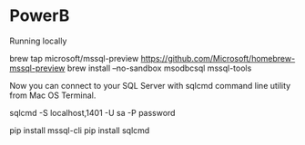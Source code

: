 # PowerB

Running locally

brew tap microsoft/mssql-preview https://github.com/Microsoft/homebrew-mssql-preview
brew install –no-sandbox msodbcsql mssql-tools

Now you can connect to your SQL Server with sqlcmd command line utility from Mac OS Terminal.

sqlcmd -S localhost,1401 -U sa -P password

pip install mssql-cli
pip install sqlcmd


